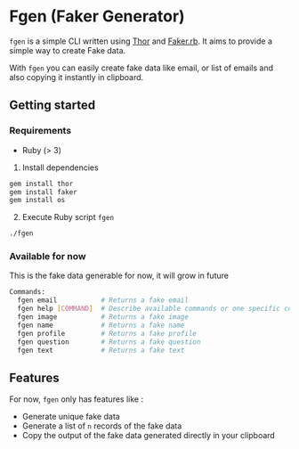 # Fgen (Faker Generator)

`fgen` is a simple CLI written using [Thor](https://github.com/rails/thor) and [Faker.rb](https://github.com/faker-ruby/faker). It aims to provide a simple way to create Fake data.

With `fgen` you can easily create fake data like email, or list of emails and also copying it instantly in clipboard.

## Getting started

### Requirements
* Ruby (> 3)

1. Install dependencies

```bash
gem install thor
gem install faker
gem install os
```

2. Execute Ruby script `fgen`

```bash
./fgen 
```

### Available for now

This is the fake data generable for now, it will grow in future


```bash
Commands:
  fgen email           # Returns a fake email
  fgen help [COMMAND]  # Describe available commands or one specific command
  fgen image           # Returns a fake image
  fgen name            # Returns a fake name
  fgen profile         # Returns a fake profile
  fgen question        # Returns a fake question
  fgen text            # Returns a fake text
```

## Features

For now, `fgen` only has features like : 

* Generate unique fake data
* Generate a list of `n` records of the fake data
* Copy the output of the fake data generated directly in your clipboard

